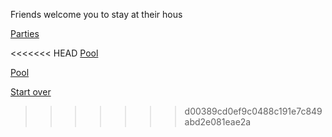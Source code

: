 Friends welcome you to stay at their hous

[Parties](../phone-call.md)

<<<<<<< HEAD
[Pool](../enjoy-it.md)

[Pool](enjoy-it)

[Start over](../README.md)
>>>>>>> d00389cd0ef9c0488c191e7c849abd2e081eae2a
